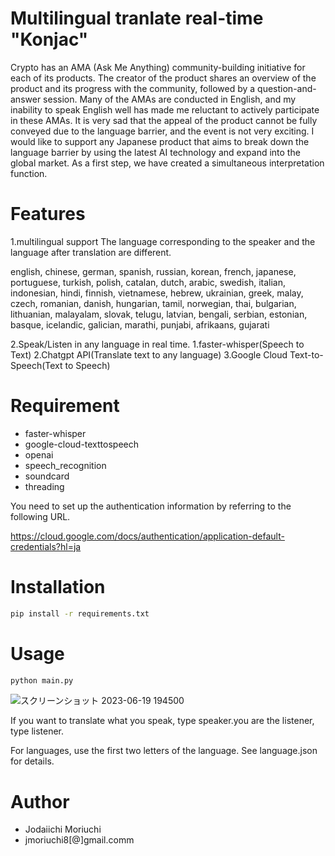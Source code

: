 # Multilingual tranlate real-time "Konjac"

Crypto has an AMA (Ask Me Anything) community-building initiative for each of its products.
The creator of the product shares an overview of the product and its progress with the community, followed by a question-and-answer session.
Many of the AMAs are conducted in English, and my inability to speak English well has made me reluctant to actively participate in these AMAs.
It is very sad that the appeal of the product cannot be fully conveyed due to the language barrier, and the event is not very exciting.
I would like to support any Japanese product that aims to break down the language barrier by using the latest AI technology and expand into the global market.
As a first step, we have created a simultaneous interpretation function.

# Features
1.multilingual support
The language corresponding to the speaker and the language after translation are different.

english, chinese, german, spanish, russian, korean, french, japanese, portuguese, turkish, polish, 
catalan, dutch, arabic, swedish, italian, indonesian, hindi, finnish, vietnamese, hebrew, ukrainian, 
greek, malay, czech, romanian, danish, hungarian, tamil, norwegian, thai, bulgarian, lithuanian, 
malayalam, slovak, telugu, latvian, bengali, serbian, estonian, basque, icelandic, galician, marathi, 
punjabi, afrikaans, gujarati

2.Speak/Listen in any language in real time.
 1.faster-whisper(Speech to Text)
 2.Chatgpt API(Translate text to any language)
 3.Google Cloud Text-to-Speech(Text to Speech)

# Requirement
 
* faster-whisper
* google-cloud-texttospeech
* openai
* speech_recognition
* soundcard
* threading

 You need to set up the authentication information by referring to the following URL.
 
 https://cloud.google.com/docs/authentication/application-default-credentials?hl=ja

# Installation
 
```bash
pip install -r requirements.txt
```

# Usage
```bash
python main.py
```

![スクリーンショット 2023-06-19 194500](https://github.com/jmoriu/Konjac/assets/136766894/7a7d05b1-4e37-4c11-b0de-b8e2d54d7434)


If you want to translate what you speak, type speaker.you are the listener, type listener.

For languages, use the first two letters of the language. See language.json for details.


# Author
* Jodaiichi Moriuchi
* jmoriuchi8[@]gmail.comm
